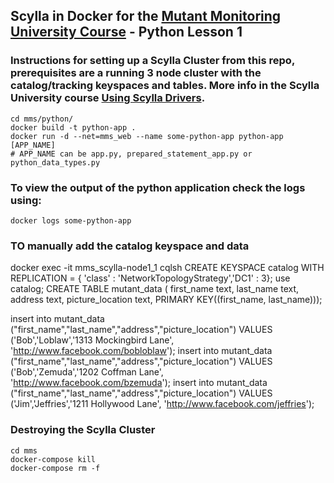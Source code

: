 ## Scylla in Docker for the [Mutant Monitoring University Course](https://university.scylladb.com/courses/the-mutant-monitoring-system-training-course/) - Python Lesson 1 

### Instructions for setting up a Scylla Cluster from this repo, prerequisites are a running 3 node cluster with the catalog/tracking keyspaces and tables. More info in the Scylla University course [Using Scylla Drivers](https://university.scylladb.com/courses/using-scylla-drivers/).

```shell script
cd mms/python/
docker build -t python-app .
docker run -d --net=mms_web --name some-python-app python-app [APP_NAME]
# APP_NAME can be app.py, prepared_statement_app.py or python_data_types.py
```

### To view the output of the python application check the logs using: 
```shell script
docker logs some-python-app
```

### TO manually add the catalog keyspace and data
docker exec -it mms_scylla-node1_1 cqlsh
CREATE KEYSPACE catalog WITH REPLICATION = { 'class' : 'NetworkTopologyStrategy','DC1' : 3};
use catalog;
CREATE TABLE mutant_data ( first_name text, last_name text, address text, picture_location text, PRIMARY KEY((first_name, last_name)));

insert into mutant_data ("first_name","last_name","address","picture_location") VALUES ('Bob','Loblaw','1313 Mockingbird Lane', 'http://www.facebook.com/bobloblaw'); insert into mutant_data ("first_name","last_name","address","picture_location") VALUES ('Bob','Zemuda','1202 Coffman Lane', 'http://www.facebook.com/bzemuda'); insert into mutant_data ("first_name","last_name","address","picture_location") VALUES ('Jim','Jeffries','1211 Hollywood Lane', 'http://www.facebook.com/jeffries');


### Destroying the Scylla Cluster 
```shell script
cd mms
docker-compose kill
docker-compose rm -f
```

